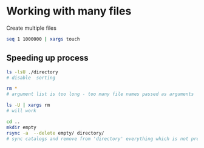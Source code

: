 # Working with many files

Create multiple files

```sh
seq 1 1000000 | xargs touch
```

## Speeding up process

```sh
ls -lsU ./directory
# disable  sorting

rm *
# argument list is too long - too many file names passed as arguments

ls -U | xargs rm
# will work

cd ..
mkdir empty
rsync -a  --delete empty/ directory/
# sync catalogs and remove from 'directory' everything which is not present in dir 'empty'
```